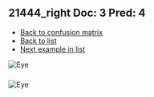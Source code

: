 ## 21444_right Doc: 3 Pred: 4
- [Back to confusion matrix](https://github.com/juliandewit/kaggle_retinopathy/blob/master/matrix.md)
- [Back to list](https://github.com/juliandewit/kaggle_retinopathy/blob/master/lists/34/list.md)
- [Next example in list](https://github.com/juliandewit/kaggle_retinopathy/blob/master/lists/34/21/21580_right.md)

![Eye](https://retinopaty.blob.core.windows.net/size1024/21444_right_3.jpeg)

### 

![Eye]()

